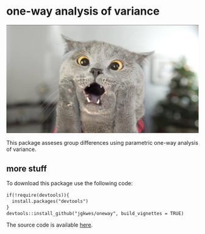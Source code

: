 # one-way analysis of variance

![anova](maxresdefault.jpg)

This package asseses group differences using parametric one-way analysis of variance.

## more stuff

To download this package use the following code:

```
if(!require(devtools)){
  install.packages("devtools")
}
devtools::install_github("jgkwes/oneway", build_vignettes = TRUE)
```

The source code is available [here](https://github.com/jgkwes/oneway).

